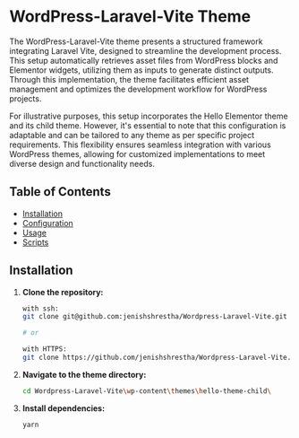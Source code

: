 # WordPress-Laravel-Vite Theme

The WordPress-Laravel-Vite theme presents a structured framework integrating Laravel Vite, designed to streamline the development process. This setup automatically retrieves asset files from WordPress blocks and Elementor widgets, utilizing them as inputs to generate distinct outputs. Through this implementation, the theme facilitates efficient asset management and optimizes the development workflow for WordPress projects.

For illustrative purposes, this setup incorporates the Hello Elementor theme and its child theme. However, it's essential to note that this configuration is adaptable and can be tailored to any theme as per specific project requirements. This flexibility ensures seamless integration with various WordPress themes, allowing for customized implementations to meet diverse design and functionality needs.

## Table of Contents

- [Installation](#installation)
- [Configuration](#configuration)
- [Usage](#usage)
- [Scripts](#scripts)

## Installation

1. **Clone the repository:**

   ```bash
   with ssh:
   git clone git@github.com:jenishshrestha/Wordpress-Laravel-Vite.git

   # or

   with HTTPS:
   git clone https://github.com/jenishshrestha/Wordpress-Laravel-Vite.git
   ```

2. **Navigate to the theme directory:**

   ```bash
   cd Wordpress-Laravel-Vite\wp-content\themes\hello-theme-child\
   ```

3. **Install dependencies:**
   ```bash
   yarn
   ```
